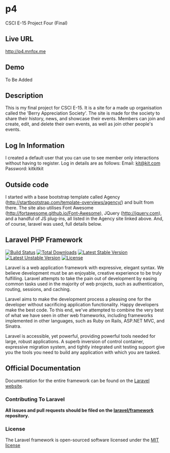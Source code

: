 p4
==

CSCI E-15 Project Four (Final)

Live URL
--
http://p4.mnfox.me

Demo
--
To Be Added

Description 
--
This is my final project for CSCI E-15. It is a site for a made up organisation called the 'Berry Appreciation Society'. The site is made for the society to share their history, news, and showcase their events. Members can join and create, edit, and delete their own events, as well as join other people's events. 

Log In Information
--
I created a default user that you can use to see member only interactions without having to register. Log in details are as follows:
Email: kit@kit.com
Password: kitkitkit

Outside code
--
I started with a base bootstrap template called Agency (http://startbootstrap.com/template-overviews/agency/) and built from there. The site also utilises Font Awesome (http://fortawesome.github.io/Font-Awesome), JQuery (http://jquery.com), and a handful of JS plug-ins, all listed in the Agency site linked above. And, of course, laravel was used, full details below.

## Laravel PHP Framework

[![Build Status](https://travis-ci.org/laravel/framework.svg)](https://travis-ci.org/laravel/framework)
[![Total Downloads](https://poser.pugx.org/laravel/framework/downloads.svg)](https://packagist.org/packages/laravel/framework)
[![Latest Stable Version](https://poser.pugx.org/laravel/framework/v/stable.svg)](https://packagist.org/packages/laravel/framework)
[![Latest Unstable Version](https://poser.pugx.org/laravel/framework/v/unstable.svg)](https://packagist.org/packages/laravel/framework)
[![License](https://poser.pugx.org/laravel/framework/license.svg)](https://packagist.org/packages/laravel/framework)

Laravel is a web application framework with expressive, elegant syntax. We believe development must be an enjoyable, creative experience to be truly fulfilling. Laravel attempts to take the pain out of development by easing common tasks used in the majority of web projects, such as authentication, routing, sessions, and caching.

Laravel aims to make the development process a pleasing one for the developer without sacrificing application functionality. Happy developers make the best code. To this end, we've attempted to combine the very best of what we have seen in other web frameworks, including frameworks implemented in other languages, such as Ruby on Rails, ASP.NET MVC, and Sinatra.

Laravel is accessible, yet powerful, providing powerful tools needed for large, robust applications. A superb inversion of control container, expressive migration system, and tightly integrated unit testing support give you the tools you need to build any application with which you are tasked.

## Official Documentation

Documentation for the entire framework can be found on the [Laravel website](http://laravel.com/docs).

### Contributing To Laravel

**All issues and pull requests should be filed on the [laravel/framework](http://github.com/laravel/framework) repository.**

### License

The Laravel framework is open-sourced software licensed under the [MIT license](http://opensource.org/licenses/MIT)

